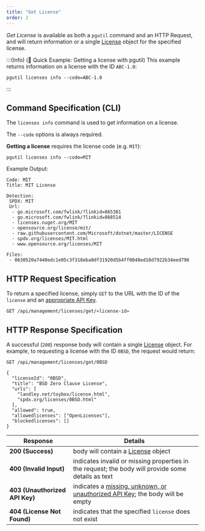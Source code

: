 ```yaml
---
title: "Get License"
order: 2
---
```


*Get License* is available as both a `pgutil` command and an HTTP Request, and will return information or a single [License](/docs/proget/reference-api/proget-api-licenses#license-object) object for the specified license.

:::(Info) (🚀 Quick Example: Getting a license with pgutil)
This example returns information on a license with the ID `ABC-1.0`:

````
pgutil licenses info --code=ABC-1.0
````
:::

## Command Specification (CLI)
The `licenses info` command is used to get information on a license.

The `--code` options is always required.

**Getting a license** requires the license code (e.g. `MIT`):
```
pgutil licenses info --code=MIT

```
Example Output:

```
Code: MIT
Title: MIT License

Detection:
 SPDX: MIT
 Url:
  - go.microsoft.com/fwlink/?linkid=865381
  - go.microsoft.com/fwlink/?linkid=868514
  - licenses.nuget.org/MIT
  - opensource.org/license/mit/
  - raw.githubusercontent.com/Microsoft/dotnet/master/LICENSE
  - spdx.org/licenses/MIT.html
  - www.opensource.org/licenses/MIT

Files:
 - 0630520a7440edc1e05c3f318eba0df31920d5b4ff0848ed10d7922b34eed796
```

## HTTP Request Specification
To return a specified license, simply `GET` to the URL with the ID of the `license` and an [appropriate API Key](/docs/proget/reference-api/proget-api-licenses#authentication).

```
GET /api/management/licenses/get/«license-id»
```

## HTTP Response Specification
A successful (`200`) response body will contain a single [License](/docs/proget/reference-api/proget-api-licenses#license-object) object. For example, to requesting a license with the ID `0BSD`, the request would return:

```
GET /api/management/licenses/get/0BSD

{
  "licenseId": "0BSD",
  "title": "BSD Zero Clause License",
  "urls": [
    "landley.net/toybox/license.html",
    "spdx.org/licenses/0BSD.html"
  ],
  "allowed": true,
  "allowedlicenses": ["OpenLicenses"],
  "blockedlicenses": []
}
```

| Response | Details |
|---|---|
| **200 (Success)** | body will contain a [License](/docs/proget/reference-api/proget-api-licenses#license-object) object |
| **400 (Invalid Input)** | indicates invalid or missing properties in the request; the body will provide some details as text |
|  **403 (Unauthorized API Key)** | indicates a [missing, unknown, or unauthorized API Key](/docs/proget/reference-api/proget-api-licenses#authentication); the body will be empty |
| **404 (License Not Found)** | indicates that the specified `license` does not exist |
